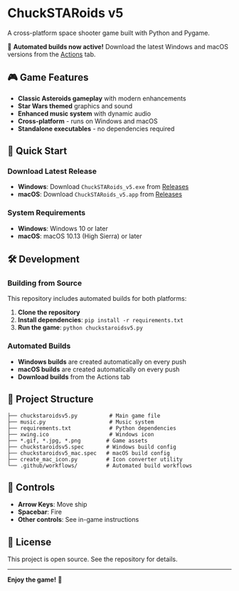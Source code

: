 # ChuckSTARoids v5

A cross-platform space shooter game built with Python and Pygame.

🚀 **Automated builds now active!** Download the latest Windows and macOS versions from the [Actions](https://github.com/justchuckofficial/ChuckSTARoids_v5/actions) tab.

## 🎮 Game Features

- **Classic Asteroids gameplay** with modern enhancements
- **Star Wars themed** graphics and sound
- **Enhanced music system** with dynamic audio
- **Cross-platform** - runs on Windows and macOS
- **Standalone executables** - no dependencies required

## 🚀 Quick Start

### Download Latest Release
- **Windows**: Download `ChuckSTARoids_v5.exe` from [Releases](https://github.com/justchuckofficial/ChuckSTARoids_v5/releases)
- **macOS**: Download `ChuckSTARoids_v5.app` from [Releases](https://github.com/justchuckofficial/ChuckSTARoids_v5/releases)

### System Requirements
- **Windows**: Windows 10 or later
- **macOS**: macOS 10.13 (High Sierra) or later

## 🛠️ Development

### Building from Source
This repository includes automated builds for both platforms:

1. **Clone the repository**
2. **Install dependencies**: `pip install -r requirements.txt`
3. **Run the game**: `python chuckstaroidsv5.py`

### Automated Builds
- **Windows builds** are created automatically on every push
- **macOS builds** are created automatically on every push
- **Download builds** from the Actions tab

## 📁 Project Structure

```
├── chuckstaroidsv5.py          # Main game file
├── music.py                    # Music system
├── requirements.txt            # Python dependencies
├── xwing.ico                   # Windows icon
├── *.gif, *.jpg, *.png        # Game assets
├── chuckstaroidsv5.spec       # Windows build config
├── chuckstaroidsv5_mac.spec   # macOS build config
├── create_mac_icon.py         # Icon converter utility
└── .github/workflows/         # Automated build workflows
```

## 🎯 Controls

- **Arrow Keys**: Move ship
- **Spacebar**: Fire
- **Other controls**: See in-game instructions

## 📄 License

This project is open source. See the repository for details.

---

**Enjoy the game!** 🚀